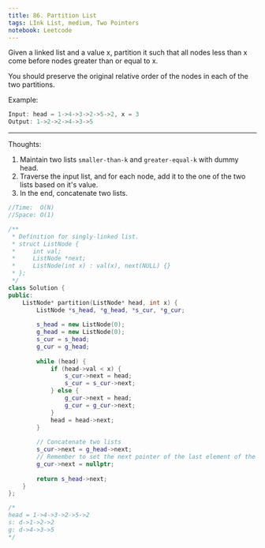 ```yaml
---
title: 86. Partition List
tags: LInk List, medium, Two Pointers
notebook: Leetcode
---
```


Given a linked list and a value x, partition it such that all nodes less than x come before nodes greater than or equal to x.

You should preserve the original relative order of the nodes in each of the two partitions.

Example:
```c++
Input: head = 1->4->3->2->5->2, x = 3
Output: 1->2->2->4->3->5
```
----------
Thoughts:
1. Maintain two lists `smaller-than-k` and `greater-equal-k` with dummy head.
2. Traverse the input list, and for each node, add it to the one of the two lists based on it's value.
3. In the end, concatenate two lists.

```c++
//Time:  O(N)
//Space: O(1)

/**
 * Definition for singly-linked list.
 * struct ListNode {
 *     int val;
 *     ListNode *next;
 *     ListNode(int x) : val(x), next(NULL) {}
 * };
 */
class Solution {
public:
    ListNode* partition(ListNode* head, int x) {
        ListNode *s_head, *g_head, *s_cur, *g_cur;
        
        s_head = new ListNode(0);
        g_head = new ListNode(0);
        s_cur = s_head;
        g_cur = g_head;
        
        while (head) {
            if (head->val < x) {
                s_cur->next = head;
                s_cur = s_cur->next;
            } else {
                g_cur->next = head;
                g_cur = g_cur->next;
            }
            head = head->next;
        }
        
        // Concatenate two lists
        s_cur->next = g_head->next;
        // Remember to set the next pointer of the last element of the second list to nullptr.
        g_cur->next = nullptr;
        
        return s_head->next;
    }
};

/*
head = 1->4->3->2->5->2
s: d->1->2->2
g: d->4->3->5
*/
```